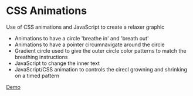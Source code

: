 # CSS Animations

Use of CSS animations and JavaScript to create a relaxer graphic

* Animations to have a circle 'breathe in' and 'breath out'
* Animations to have a pointer circumnavigate around the circle
* Gradient circle used to give the outer circle color patterns to match the breathing instructions
* JavaScript to change the inner text
* JavaScript/CSS animation to controls the cirecl growning and shrinking on a timed pattern

[Demo](https://rawcdn.githack.com/mecramer/css-animations/5d0d192c8c8718f52abcee6b587a2ba448d22c92/index.html)
